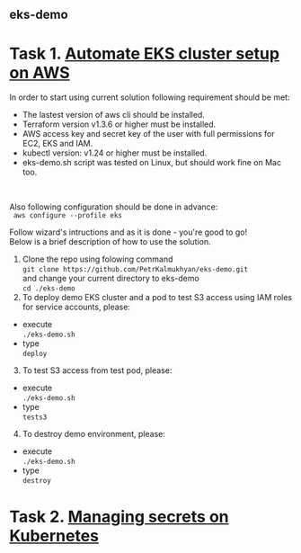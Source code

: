 ## eks-demo
# Task 1. [Automate EKS cluster setup on AWS](https://trello.com/c/VAoIRUBM/2-automate-eks-cluster-setup-on-aws) 

In order to start using current solution following requirement should be met:
- The lastest version of aws cli should be installed.
- Terraform version v1.3.6 or higher must be installed.
- AWS access key and secret key of the user with full permissions for EC2, EKS and IAM.
- kubectl version: v1.24 or higher must be installed.
- eks-demo.sh script was tested on Linux, but should work fine on Mac too.
<br>

Also following configuration should be done in advance: <br> ` aws configure --profile eks`

Follow wizard's intructions and as it is done - you're good to go! <br>
Below is a brief description of how to use the solution. 

1) Clone the repo using folowing command <br> `git clone https://github.com/PetrKalmukhyan/eks-demo.git` <br> and change your current directory to eks-demo <br> `cd ./eks-demo` 
2) To deploy demo EKS cluster and a pod to test S3 access using IAM roles for service accounts, please:
- execute <br> `./eks-demo.sh`
- type <br> `deploy`

3) To test S3 access from test pod, please:
- execute <br> `./eks-demo.sh`
- type <br> `tests3`

4) To destroy demo environment, please:
- execute <br> `./eks-demo.sh`
- type  <br> `destroy`


# Task 2. [Managing secrets on Kubernetes](https://trello.com/c/EpQ4mfMj/5-managing-secrets-on-kubernetes) 